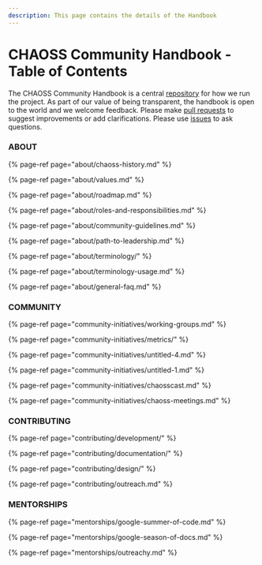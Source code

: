```yaml
---
description: This page contains the details of the Handbook
---
```


# CHAOSS Community Handbook - Table of Contents

The CHAOSS Community Handbook is a central [repository](https://github.com/chaoss/gitbook-test) for how we run the project. As part of our value of being transparent, the handbook is open to the world and we welcome feedback. Please make [pull requests](https://github.com/chaoss/gitbook-test/pulls) to suggest improvements or add clarifications. Please use [issues](https://github.com/chaoss/gitbook-test/issues) to ask questions.

### ABOUT

{% page-ref page="about/chaoss-history.md" %}

{% page-ref page="about/values.md" %}

{% page-ref page="about/roadmap.md" %}

{% page-ref page="about/roles-and-responsibilities.md" %}

{% page-ref page="about/community-guidelines.md" %}

{% page-ref page="about/path-to-leadership.md" %}

{% page-ref page="about/terminology/" %}

{% page-ref page="about/terminology-usage.md" %}

{% page-ref page="about/general-faq.md" %}

### COMMUNITY

{% page-ref page="community-initiatives/working-groups.md" %}

{% page-ref page="community-initiatives/metrics/" %}

{% page-ref page="community-initiatives/untitled-4.md" %}

{% page-ref page="community-initiatives/untitled-1.md" %}

{% page-ref page="community-initiatives/chaosscast.md" %}

{% page-ref page="community-initiatives/chaoss-meetings.md" %}

### CONTRIBUTING

{% page-ref page="contributing/development/" %}

{% page-ref page="contributing/documentation/" %}

{% page-ref page="contributing/design/" %}

{% page-ref page="contributing/outreach.md" %}

### MENTORSHIPS

{% page-ref page="mentorships/google-summer-of-code.md" %}

{% page-ref page="mentorships/google-season-of-docs.md" %}

{% page-ref page="mentorships/outreachy.md" %}

